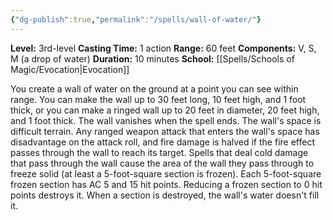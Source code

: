 ```yaml
---
{"dg-publish":true,"permalink":"/spells/wall-of-water/"}
---
```


**Level:** 3rd-level
**Casting Time:** 1 action
**Range:** 60 feet
**Components:** V, S, M (a drop of water)
**Duration:** 10 minutes
**School:** [[Spells/Schools of Magic/Evocation\|Evocation]]

You create a wall of water on the ground at a point you can see within range. You can make the wall up to 30 feet long, 10 feet high, and 1 foot thick, or you can make a ringed wall up to 20 feet in diameter, 20 feet high, and 1 foot thick. The wall vanishes when the spell ends. The wall's space is difficult terrain.
Any ranged weapon attack that enters the wall's space has disadvantage on the attack roll, and fire damage is halved if the fire effect passes through the wall to reach its target. Spells that deal cold damage that pass through the wall cause the area of the wall they pass through to freeze solid (at least a 5-foot-square section is frozen). Each 5-foot-square frozen section has AC 5 and 15 hit points. Reducing a frozen section to 0 hit points destroys it. When a section is destroyed, the wall's water doesn't fill it.